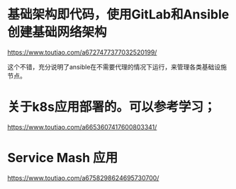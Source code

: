 # 基础架构即代码，使用GitLab和Ansible创建基础网络架构

https://www.toutiao.com/a6727477377032520199/

这个不错，充分说明了ansible在不需要代理的情况下运行，来管理各类基础设施节点。

# 关于k8s应用部署的。可以参考学习； 
https://www.toutiao.com/a6653607417600803341/


# Service Mash 应用
https://www.toutiao.com/a6758298624695730700/

